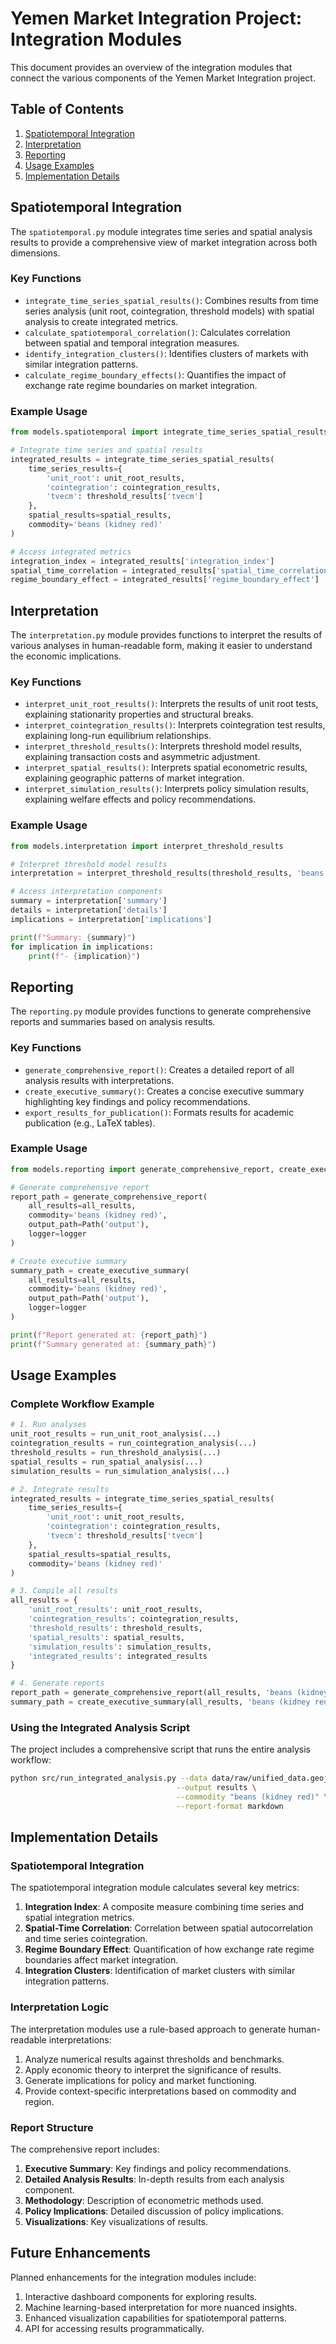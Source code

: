 # Yemen Market Integration Project: Integration Modules

This document provides an overview of the integration modules that connect the various components of the Yemen Market Integration project.

## Table of Contents

1. [Spatiotemporal Integration](#spatiotemporal-integration)
2. [Interpretation](#interpretation)
3. [Reporting](#reporting)
4. [Usage Examples](#usage-examples)
5. [Implementation Details](#implementation-details)

## Spatiotemporal Integration

The `spatiotemporal.py` module integrates time series and spatial analysis results to provide a comprehensive view of market integration across both dimensions.

### Key Functions

- `integrate_time_series_spatial_results()`: Combines results from time series analysis (unit root, cointegration, threshold models) with spatial analysis to create integrated metrics.
- `calculate_spatiotemporal_correlation()`: Calculates correlation between spatial and temporal integration measures.
- `identify_integration_clusters()`: Identifies clusters of markets with similar integration patterns.
- `calculate_regime_boundary_effects()`: Quantifies the impact of exchange rate regime boundaries on market integration.

### Example Usage

```python
from models.spatiotemporal import integrate_time_series_spatial_results

# Integrate time series and spatial results
integrated_results = integrate_time_series_spatial_results(
    time_series_results={
        'unit_root': unit_root_results,
        'cointegration': cointegration_results,
        'tvecm': threshold_results['tvecm']
    },
    spatial_results=spatial_results,
    commodity='beans (kidney red)'
)

# Access integrated metrics
integration_index = integrated_results['integration_index']
spatial_time_correlation = integrated_results['spatial_time_correlation']
regime_boundary_effect = integrated_results['regime_boundary_effect']
```

## Interpretation

The `interpretation.py` module provides functions to interpret the results of various analyses in human-readable form, making it easier to understand the economic implications.

### Key Functions

- `interpret_unit_root_results()`: Interprets the results of unit root tests, explaining stationarity properties and structural breaks.
- `interpret_cointegration_results()`: Interprets cointegration test results, explaining long-run equilibrium relationships.
- `interpret_threshold_results()`: Interprets threshold model results, explaining transaction costs and asymmetric adjustment.
- `interpret_spatial_results()`: Interprets spatial econometric results, explaining geographic patterns of market integration.
- `interpret_simulation_results()`: Interprets policy simulation results, explaining welfare effects and policy recommendations.

### Example Usage

```python
from models.interpretation import interpret_threshold_results

# Interpret threshold model results
interpretation = interpret_threshold_results(threshold_results, 'beans (kidney red)')

# Access interpretation components
summary = interpretation['summary']
details = interpretation['details']
implications = interpretation['implications']

print(f"Summary: {summary}")
for implication in implications:
    print(f"- {implication}")
```

## Reporting

The `reporting.py` module provides functions to generate comprehensive reports and summaries based on analysis results.

### Key Functions

- `generate_comprehensive_report()`: Creates a detailed report of all analysis results with interpretations.
- `create_executive_summary()`: Creates a concise executive summary highlighting key findings and policy recommendations.
- `export_results_for_publication()`: Formats results for academic publication (e.g., LaTeX tables).

### Example Usage

```python
from models.reporting import generate_comprehensive_report, create_executive_summary

# Generate comprehensive report
report_path = generate_comprehensive_report(
    all_results=all_results,
    commodity='beans (kidney red)',
    output_path=Path('output'),
    logger=logger
)

# Create executive summary
summary_path = create_executive_summary(
    all_results=all_results,
    commodity='beans (kidney red)',
    output_path=Path('output'),
    logger=logger
)

print(f"Report generated at: {report_path}")
print(f"Summary generated at: {summary_path}")
```

## Usage Examples

### Complete Workflow Example

```python
# 1. Run analyses
unit_root_results = run_unit_root_analysis(...)
cointegration_results = run_cointegration_analysis(...)
threshold_results = run_threshold_analysis(...)
spatial_results = run_spatial_analysis(...)
simulation_results = run_simulation_analysis(...)

# 2. Integrate results
integrated_results = integrate_time_series_spatial_results(
    time_series_results={
        'unit_root': unit_root_results,
        'cointegration': cointegration_results,
        'tvecm': threshold_results['tvecm']
    },
    spatial_results=spatial_results,
    commodity='beans (kidney red)'
)

# 3. Compile all results
all_results = {
    'unit_root_results': unit_root_results,
    'cointegration_results': cointegration_results,
    'threshold_results': threshold_results,
    'spatial_results': spatial_results,
    'simulation_results': simulation_results,
    'integrated_results': integrated_results
}

# 4. Generate reports
report_path = generate_comprehensive_report(all_results, 'beans (kidney red)', output_path)
summary_path = create_executive_summary(all_results, 'beans (kidney red)', output_path)
```

### Using the Integrated Analysis Script

The project includes a comprehensive script that runs the entire analysis workflow:

```bash
python src/run_integrated_analysis.py --data data/raw/unified_data.geojson \
                                     --output results \
                                     --commodity "beans (kidney red)" \
                                     --report-format markdown
```

## Implementation Details

### Spatiotemporal Integration

The spatiotemporal integration module calculates several key metrics:

1. **Integration Index**: A composite measure combining time series and spatial integration metrics.
2. **Spatial-Time Correlation**: Correlation between spatial autocorrelation and time series cointegration.
3. **Regime Boundary Effect**: Quantification of how exchange rate regime boundaries affect market integration.
4. **Integration Clusters**: Identification of market clusters with similar integration patterns.

### Interpretation Logic

The interpretation modules use a rule-based approach to generate human-readable interpretations:

1. Analyze numerical results against thresholds and benchmarks.
2. Apply economic theory to interpret the significance of results.
3. Generate implications for policy and market functioning.
4. Provide context-specific interpretations based on commodity and region.

### Report Structure

The comprehensive report includes:

1. **Executive Summary**: Key findings and policy recommendations.
2. **Detailed Analysis Results**: In-depth results from each analysis component.
3. **Methodology**: Description of econometric methods used.
4. **Policy Implications**: Detailed discussion of policy implications.
5. **Visualizations**: Key visualizations of results.

## Future Enhancements

Planned enhancements for the integration modules include:

1. Interactive dashboard components for exploring results.
2. Machine learning-based interpretation for more nuanced insights.
3. Enhanced visualization capabilities for spatiotemporal patterns.
4. API for accessing results programmatically.